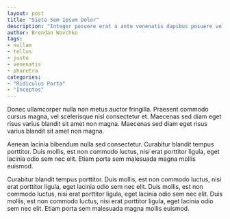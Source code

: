 ```yaml
---
layout: post
title: "Siete Sem Ipsum Dolor"
description: "Integer posuere erat a ante venenatis dapibus posuere velit aliquet. Curabitur blandit tempus porttitor."
author: Brendan Wovchko
tags:
- nullam
- tellus
- justo
- venenatis
- pharetra
categories:
- "Ridiculus Porta"
- "Inceptos"
---
```


Donec ullamcorper nulla non metus auctor fringilla. Praesent commodo cursus magna, vel scelerisque nisl consectetur et. Maecenas sed diam eget risus varius blandit sit amet non magna. Maecenas sed diam eget risus varius blandit sit amet non magna.

Aenean lacinia bibendum nulla sed consectetur. Curabitur blandit tempus porttitor. Duis mollis, est non commodo luctus, nisi erat porttitor ligula, eget lacinia odio sem nec elit. Etiam porta sem malesuada magna mollis euismod.

Curabitur blandit tempus porttitor. Duis mollis, est non commodo luctus, nisi erat porttitor ligula, eget lacinia odio sem nec elit. Duis mollis, est non commodo luctus, nisi erat porttitor ligula, eget lacinia odio sem nec elit. Duis mollis, est non commodo luctus, nisi erat porttitor ligula, eget lacinia odio sem nec elit. Etiam porta sem malesuada magna mollis euismod.

